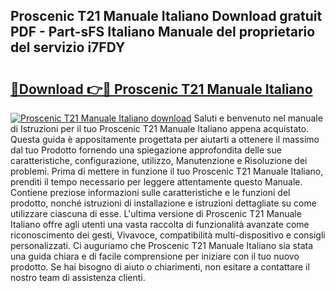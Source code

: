 ## Proscenic T21 Manuale Italiano Download gratuit PDF - Part-sFS Italiano Manuale del proprietario del servizio i7FDY

# <h2><a href="http://dfd76b.blite.top/?on=Proscenic+T21+Manuale+Italiano">🔗Download 👉🔴 Proscenic T21 Manuale Italiano</a></h2>

[![Proscenic T21 Manuale Italiano download](https://i.imgur.com/lujVjoI.png)](http://dfd76b.blite.top/?on=Proscenic+T21+Manuale+Italiano)
Saluti e benvenuto nel manuale di Istruzioni per il tuo Proscenic T21 Manuale Italiano appena acquistato. Questa guida è appositamente progettata per aiutarti a ottenere il massimo dal tuo Prodotto fornendo una spiegazione approfondita delle sue caratteristiche, configurazione, utilizzo, Manutenzione e Risoluzione dei problemi. Prima di mettere in funzione il tuo Proscenic T21 Manuale Italiano, prenditi il tempo necessario per leggere attentamente questo Manuale. Contiene preziose informazioni sulle caratteristiche e le funzioni del prodotto, nonché istruzioni di installazione e istruzioni dettagliate su come utilizzare ciascuna di esse. L'ultima versione di Proscenic T21 Manuale Italiano offre agli utenti una vasta raccolta di funzionalità avanzate come riconoscimento dei gesti, Vivavoce, compatibilità multi-dispositivo e consigli personalizzati. Ci auguriamo che Proscenic T21 Manuale Italiano sia stata una guida chiara e di facile comprensione per iniziare con il tuo nuovo prodotto. Se hai bisogno di aiuto o chiarimenti, non esitare a contattare il nostro team di assistenza clienti.
